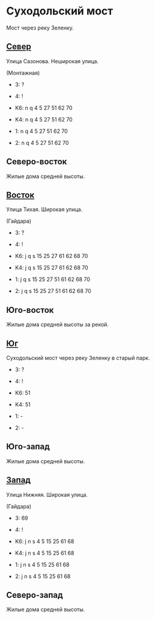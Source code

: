 # Суходольский мост

Мост через реку Зеленку.

## [Север](./510070.md)

Улица Сазонова.
Неширокая улица.

(Монтажная)

* 3:    ?
* 4:    !

* K6:   n   q
        4   5   27  51  62  70
* K4:   n   q
        4   5   27  51  62  70
* 1:    n   q
        4   5   27  51  62  70
* 2:    n   q
        4   5   27  51  62  70

## Северо-восток

Жилые дома средней высоты.

## [Восток](./515080.md)

Улица Тихая.
Широкая улица.

(Гайдара)

* 3:    ?
* 4:    !

* K6:   j   q   s
        15  25  27  61  62  68  70
* K4:   j   q   s
        15  25  27  61  62  68  70
* 1:    j   q   s
        15  25  27  51  61  62  68  70
* 2:    j   q   s
        15  25  27  51  61  62  68  70

## Юго-восток

Жилые дома средней высоты за рекой.

## [Юг](./510085.md)

Суходольский мост через реку Зеленку в старый парк.

* 3:    ?
* 4:    !

* K6:   51
* K4:   51
* 1:    -
* 2:    -

## Юго-запад

Жилые дома средней высоты.

## [Запад](./500080.md)

Улица Нижняя.
Широкая улица.

(Гайдара)

* 3:    69
* 4:    !

* K6:   j   n   s
        4   5   15  25  61  68
* K4:   j   n   s
        4   5   15  25  61  68
* 1:    j   n   s
        4   5   15  25  61  68
* 2:    j   n   s
        4   5   15  25  61  68

## Северо-запад

Жилые дома средней высоты.

